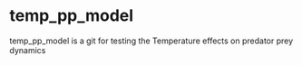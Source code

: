 # temp_pp_model
temp_pp_model is a git for testing the Temperature effects on predator prey dynamics
